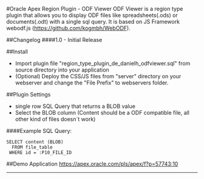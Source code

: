 #Oracle Apex Region Plugin - ODF Viewer
ODF Viewer is a region type plugin that allows you to display ODF files like spreadsheets(.ods) or documents(.odt) with a single sql query.
It is based on JS Framework webodf.js (https://github.com/kogmbh/WebODF).


##Changelog
####1.0 - Initial Release

##Install
- Import plugin file "region_type_plugin_de_danielh_odfviewer.sql" from source directory into your application
- (Optional) Deploy the CSS/JS files from "server" directory on your webserver and change the "File Prefix" to webservers folder.

##Plugin Settings
- single row SQL Query that returns a BLOB value
- Select the BLOB column (Content should be a ODF compatible file, all other kind of files doesn´t work)

####Example SQL Query:
```language-sql
SELECT content (BLOB)
  FROM file_table
 WHERE id = :P10_FILE_ID
```
##Demo Application
https://apex.oracle.com/pls/apex/f?p=57743:10

---
